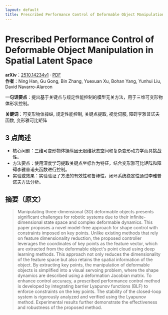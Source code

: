 ```yaml
---
layout: default
title: Prescribed Performance Control of Deformable Object Manipulation in Spatial Latent Space
---
```


# Prescribed Performance Control of Deformable Object Manipulation in Spatial Latent Space
**arXiv**：[2510.14234v1](https://arxiv.org/abs/2510.14234) · [PDF](https://arxiv.org/pdf/2510.14234.pdf)  
**作者**：Ning Han, Gu Gong, Bin Zhang, Yuexuan Xu, Bohan Yang, Yunhui Liu, David Navarro-Alarcon  

**一句话要点**：提出基于关键点与规定性能控制的模型无关方法，用于三维可变形物体形状控制。

**关键词**：可变形物体操纵, 规定性能控制, 关键点提取, 视觉伺服, 障碍李雅普诺夫函数, 变形雅可比矩阵

## 3 点简述
- 核心问题：三维可变形物体操纵因无限维状态空间和复杂变形动力学而具挑战性。
- 方法要点：使用深度学习提取关键点坐标作为特征，结合变形雅可比矩阵和障碍李雅普诺夫函数进行控制。
- 实验或效果：实验验证了方法的有效性和鲁棒性，闭环系统稳定性通过李雅普诺夫方法分析。

## 摘要（原文）

> Manipulating three-dimensional (3D) deformable objects presents significant
> challenges for robotic systems due to their infinite-dimensional state space
> and complex deformable dynamics. This paper proposes a novel model-free
> approach for shape control with constraints imposed on key points. Unlike
> existing methods that rely on feature dimensionality reduction, the proposed
> controller leverages the coordinates of key points as the feature vector, which
> are extracted from the deformable object's point cloud using deep learning
> methods. This approach not only reduces the dimensionality of the feature space
> but also retains the spatial information of the object. By extracting key
> points, the manipulation of deformable objects is simplified into a visual
> servoing problem, where the shape dynamics are described using a deformation
> Jacobian matrix. To enhance control accuracy, a prescribed performance control
> method is developed by integrating barrier Lyapunov functions (BLF) to enforce
> constraints on the key points. The stability of the closed-loop system is
> rigorously analyzed and verified using the Lyapunov method. Experimental
> results further demonstrate the effectiveness and robustness of the proposed
> method.

